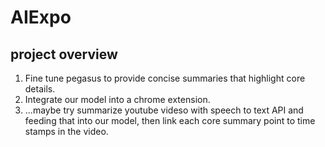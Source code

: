 # AIExpo

## project overview
1. Fine tune pegasus to provide concise summaries that highlight core details.
2. Integrate our model into a chrome extension.
3. ...maybe try summarize youtube videso with speech to text API and feeding that into our model, then link each core summary point to time stamps in the video.